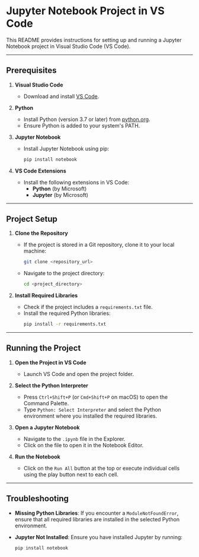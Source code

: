 # Jupyter Notebook Project in VS Code

This README provides instructions for setting up and running a Jupyter Notebook project in Visual Studio Code (VS Code).

---

## Prerequisites

1. **Visual Studio Code**
   - Download and install [VS Code](https://code.visualstudio.com/).

2. **Python**
   - Install Python (version 3.7 or later) from [python.org](https://www.python.org/).
   - Ensure Python is added to your system's PATH.

3. **Jupyter Notebook**
   - Install Jupyter Notebook using pip:
     ```bash
     pip install notebook
     ```

4. **VS Code Extensions**
   - Install the following extensions in VS Code:
     - **Python** (by Microsoft)
     - **Jupyter** (by Microsoft)

---

## Project Setup

1. **Clone the Repository**
   - If the project is stored in a Git repository, clone it to your local machine:
     ```bash
     git clone <repository_url>
     ```
   - Navigate to the project directory:
     ```bash
     cd <project_directory>
     ```

2. **Install Required Libraries**
   - Check if the project includes a `requirements.txt` file.
   - Install the required Python libraries:
     ```bash
     pip install -r requirements.txt
     ```

---

## Running the Project

1. **Open the Project in VS Code**
   - Launch VS Code and open the project folder.

2. **Select the Python Interpreter**
   - Press `Ctrl+Shift+P` (or `Cmd+Shift+P` on macOS) to open the Command Palette.
   - Type `Python: Select Interpreter` and select the Python environment where you installed the required libraries.

3. **Open a Jupyter Notebook**
   - Navigate to the `.ipynb` file in the Explorer.
   - Click on the file to open it in the Notebook Editor.

4. **Run the Notebook**
   - Click on the `Run All` button at the top or execute individual cells using the play button next to each cell.

---

## Troubleshooting

- **Missing Python Libraries**:
  If you encounter a `ModuleNotFoundError`, ensure that all required libraries are installed in the selected Python environment.

- **Jupyter Not Installed**:
  Ensure you have installed Jupyter by running:
  ```bash
  pip install notebook
